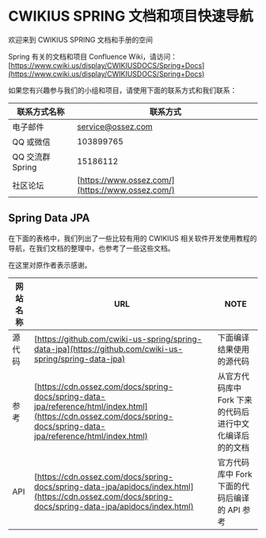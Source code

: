 # CWIKIUS SPRING 文档和项目快速导航

欢迎来到 CWIKIUS SPRING 文档和手册的空间

Spring 有关的文档和项目 Confluence Wiki，请访问：[https://www.cwiki.us/display/CWIKIUSDOCS/Spring+Docs](https://www.cwiki.us/display/CWIKIUSDOCS/Spring+Docs)


如果您有兴趣参与我们的小组和项目，请使用下面的联系方式和我们联系：

| 联系方式名称  | 联系方式  |
|---|---|
| 电子邮件  | [service@ossez.com](mailto:service@ossez.com)  |
| QQ 或微信  | 103899765  |
| QQ 交流群 Spring | 15186112 |
| 社区论坛 | [https://www.ossez.com/](https://www.ossez.com/) |

## Spring Data JPA

在下面的表格中，我们列出了一些比较有用的 CWIKIUS 相关软件开发使用教程的导航，在我们文档的整理中，也参考了一些这些文档。

在这里对原作者表示感谢。

| 网站名称  | URL  | NOTE  |
|---|---|---|
| 源代码 | [https://github.com/cwiki-us-spring/spring-data-jpa](https://github.com/cwiki-us-spring/spring-data-jpa)  | 下面编译结果使用的源代码  |
| 参考  | [https://cdn.ossez.com/docs/spring-docs/spring-data-jpa/reference/html/index.html](https://cdn.ossez.com/docs/spring-docs/spring-data-jpa/reference/html/index.html)  | 从官方代码库中 Fork 下来的代码后进行中文化编译后的的文档  |
| API  | [https://cdn.ossez.com/docs/spring-docs/spring-data-jpa/apidocs/index.html](https://cdn.ossez.com/docs/spring-docs/spring-data-jpa/apidocs/index.html)  | 官方代码库中 Fork 下面的代码后编译的 API 参考  |

